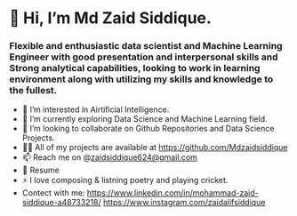 # 👋 Hi, I’m Md Zaid Siddique.
### Flexible and enthusiastic data scientist and Machine Learning Engineer with good presentation and interpersonal skills and Strong analytical capabilities, looking to work in learning environment along with utilizing my skills and knowledge to the fullest.
- 👀 I’m interested in Airtificial Intelligence.
- 🌱 I’m currently exploring Data Science and Machine Learning field.
- 💞️ I’m looking to collaborate on Github Repositories and Data Science Projects.
- 👨‍💻 All of my projects are available at https://github.com/Mdzaidsiddique
- 📫 Reach me on @zaidsiddique624@gmail.com 
- 📄 Resume 
- ⚡ I love composing & listning poetry and playing cricket.
- Contect with me: https://www.linkedin.com/in/mohammad-zaid-siddique-a48733218/ https://www.instagram.com/zaidalifsiddique
